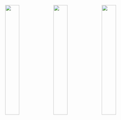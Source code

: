 <p float="left">
  <img src="https://github.com/muhammedconger/muhammedconger/blob/main/readme.gif" width="30%" height="30%" transform=rotateY(180deg)>
  <img src="https://github.com/muhammedconger/muhammedconger/blob/main/readme.jpg" width="30%" height="30%">
  <img src="https://github.com/muhammedconger/muhammedconger/blob/main/readme.gif" width="30%" height="30%">
</p>
